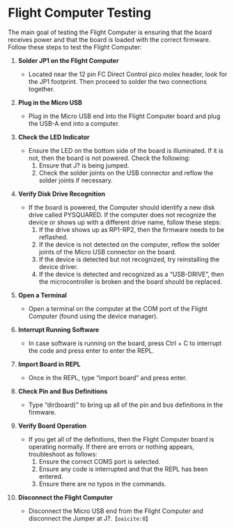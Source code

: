 # Flight Computer Testing

The main goal of testing the Flight Computer is ensuring that the board receives power and that the board is loaded with the correct firmware. Follow these steps to test the Flight Computer:

1. **Solder JP1 on the Flight Computer**
    - Located near the 12 pin FC Direct Control pico molex header, look for the JP1 footprint. Then proceed to solder the two connections together. 

2. **Plug in the Micro USB**
    - Plug in the Micro USB end into the Flight Computer board and plug the USB-A end into a computer.

3. **Check the LED Indicator**
    - Ensure the LED on the bottom side of the board is illuminated. If it is not, then the board is not powered. Check the following:
        1. Ensure that J? is being jumped.
        2. Check the solder joints on the USB connector and reflow the solder joints if necessary.

4. **Verify Disk Drive Recognition**
    - If the board is powered, the Computer should identify a new disk drive called PYSQUARED. If the computer does not recognize the device or shows up with a different drive name, follow these steps:
        1. If the drive shows up as RP1-RP2, then the firmware needs to be reflashed.
        2. If the device is not detected on the computer, reflow the solder joints of the Micro USB connector on the board.
        3. If the device is detected but not recognized, try reinstalling the device driver.
        4. If the device is detected and recognized as a “USB-DRIVE”, then the microcontroller is broken and the board should be replaced.

5. **Open a Terminal**
    - Open a terminal on the computer at the COM port of the Flight Computer (found using the device manager).

6. **Interrupt Running Software**
    - In case software is running on the board, press Ctrl + C to interrupt the code and press enter to enter the REPL.

7. **Import Board in REPL**
    - Once in the REPL, type “import board” and press enter.

8. **Check Pin and Bus Definitions**
    - Type “dir(board)” to bring up all of the pin and bus definitions in the firmware.

9. **Verify Board Operation**
    - If you get all of the definitions, then the Flight Computer board is operating normally. If there are errors or nothing appears, troubleshoot as follows:
        1. Ensure the correct COMS port is selected.
        2. Ensure any code is interrupted and that the REPL has been entered.
        3. Ensure there are no typos in the commands.

10. **Disconnect the Flight Computer**
    - Disconnect the Micro USB end from the Flight Computer and disconnect the Jumper at J?.&#8203;``【oaicite:0】``&#8203;